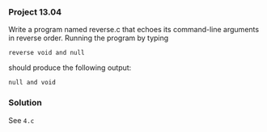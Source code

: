 ### Project 13.04
Write a program named reverse.c that echoes its command-line arguments in reverse order. Running the program by typing
```
reverse void and null
```
should produce the following output:
```
null and void
```
### Solution
See `4.c`

